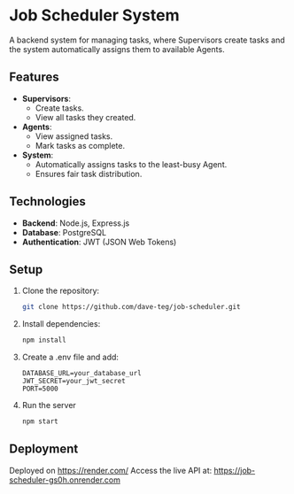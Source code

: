 # Job Scheduler System

A backend system for managing tasks, where Supervisors create tasks and the system automatically assigns them to available Agents.

## Features
- **Supervisors**:
  - Create tasks.
  - View all tasks they created.
- **Agents**:
  - View assigned tasks.
  - Mark tasks as complete.
- **System**:
  - Automatically assigns tasks to the least-busy Agent.
  - Ensures fair task distribution.

## Technologies
- **Backend**: Node.js, Express.js
- **Database**: PostgreSQL
- **Authentication**: JWT (JSON Web Tokens)

## Setup
1. Clone the repository:
   ```bash
   git clone https://github.com/dave-teg/job-scheduler.git
2. Install dependencies:
   ```bash
   npm install
3. Create a .env file and add:
   ```env
   DATABASE_URL=your_database_url
   JWT_SECRET=your_jwt_secret
   PORT=5000
4. Run the server
   ```bash
   npm start

## Deployment
Deployed on https://render.com/
Access the live API at: https://job-scheduler-gs0h.onrender.com
